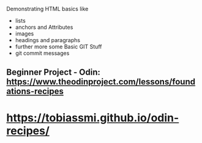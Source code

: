 Demonstrating HTML basics like
- lists
- anchors and Attributes
- images
- headings and paragraphs
- further more some Basic GIT Stuff
- git commit messages

## Beginner Project - Odin: https://www.theodinproject.com/lessons/foundations-recipes

# https://tobiassmi.github.io/odin-recipes/